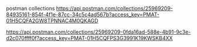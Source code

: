 postman collections
https://api.postman.com/collections/25969209-84935161-854f-4f1e-87cc-34c5c4ad567b?access_key=PMAT-01H5CQFA2GW8TPNNAC4M0QKAGD

https://api.postman.com/collections/25969209-0fda16ad-588e-4b91-9c3e-d2c070ffff0f?access_key=PMAT-01H5CQFPS3G3991K19KWSKB4XX